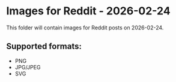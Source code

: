 # Images for Reddit - 2026-02-24

This folder will contain images for Reddit posts on 2026-02-24.

## Supported formats:
- PNG
- JPG/JPEG
- SVG
